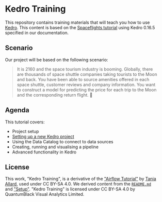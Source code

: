 # Kedro Training

This repository contains training materials that will teach you how to use [Kedro](https://github.com/quantumblacklabs/kedro/). This content is based on the [Spaceflights tutorial](https://kedro.readthedocs.io/en/stable/03_tutorial/02_tutorial_template.html) using Kedro 0.16.5 specified in our documentation.

## Scenario

Our project will be based on the following scenario:
> It is 2160 and the space tourism industry is booming. Globally, there are thousands of space shuttle companies taking tourists to the Moon and back. You have been able to source amenities offered in each space shuttle, customer reviews and company information. You want to construct a model for predicting the price for each trip to the Moon and the corresponding return flight. 🚀

## Agenda

This tutorial covers:
 - Project setup
 - [Setting up a new Kedro project](docs/04_new_project.md)
 - Using the Data Catalog to connect to data sources
 - Creating, running and visualising a pipeline
 - Advanced functionality in Kedro

## License

This work, "Kedro Training", is a derivative of the ["Airflow Tutorial"](https://github.com/trallard/airflow-tutorial/) by [Tania Allard](https://github.com/trallard), used under CC BY-SA 4.0. We derived content from the [`README.md`](https://github.com/trallard/airflow-tutorial/blob/master/README.md) and ["Setup"](https://airflow-tutorial.readthedocs.io/en/stable/setup.html). "Kedro Training" is licensed under CC BY-SA 4.0 by QuantumBlack Visual Analytics Limited.
